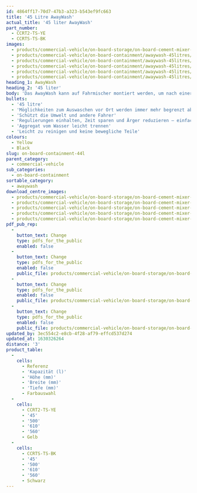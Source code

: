 ```yaml
---
id: 4864ff17-70d7-47b3-a323-b543ef9fc663
title: '45 Litre AwayWash'
actual_title: '45 liter AwayWash'
part_number:
  - CCRT2-TS-YE
  - CCRTS-TS-BK
images:
  - products/commercial-vehicle/on-board-storage/on-board-cement-mixer-concrete-washout/45l/images-lr/Product_Image_776x776_(518x518_focus_area)-AwayWash-MKII_01.jpg
  - products/commercial-vehicle/on-board-containment/awaywash-45litres/images-lr/CCRT2-TS_BK_01.jpg
  - products/commercial-vehicle/on-board-containment/awaywash-45litres/images-lr/CCRT2-TS_YE_03.jpg
  - products/commercial-vehicle/on-board-containment/awaywash-45litres/images-lr/CCRT2-TS_YE_01.jpg
  - products/commercial-vehicle/on-board-containment/awaywash-45litres/images-lr/CCRT2-TS_YE_02.jpg
  - products/commercial-vehicle/on-board-containment/awaywash-45litres/images-lr/CCRT2-TS_YE_04.jpg
heading_1: AwayWash
heading_2: '45 liter'
body: 'Das AwayWash kann auf Fahrmischer montiert werden, um nach einer Anlieferung das Auswaschen von Betonreste vor Ort leicht zu machen. Professionel, sauber und umweltfreundlich.'
bullets:
  - '45 litre'
  - 'Möglichkeiten zum Auswaschen vor Ort werden immer mehr begrenzt aber immer wichtiger'
  - 'Schützt die Umwelt und andere Fahrer'
  - 'Regulierungen einhalten, Zeit sparen und Ärger reduzieren – einfach auswaschen, das verschmutze Wasser zurück zum Depot bringen und recyceln'
  - 'Aggregat vom Wasser leicht trennen'
  - 'Leicht zu reinigen und keine bewegliche Teile'
colours:
  - Yellow
  - Black
slug: on-board-containment-44l
parent_category:
  - commercial-vehicle
sub_categories:
  - on-board-containment
sortable_category:
  - awaywash
download_centre_images:
  - products/commercial-vehicle/on-board-storage/on-board-cement-mixer-concrete-washout/45l/images-hr/AwayWash-MKII_01.jpg
  - products/commercial-vehicle/on-board-storage/on-board-cement-mixer-concrete-washout/45l/images-hr/AwayWash-MKII_02.jpg
  - products/commercial-vehicle/on-board-storage/on-board-cement-mixer-concrete-washout/45l/images-hr/AwayWash-MKII_03.jpg
  - products/commercial-vehicle/on-board-storage/on-board-cement-mixer-concrete-washout/45l/images-hr/AwayWash-MKII_04.jpg
  - products/commercial-vehicle/on-board-storage/on-board-cement-mixer-concrete-washout/45l/images-hr/AwayWash-MKII_05.jpg
pdf_pub_rep:
  -
    button_text: Change
    type: pdfs_for_the_public
    enabled: false
  -
    button_text: Change
    type: pdfs_for_the_public
    enabled: false
    public_file: products/commercial-vehicle/on-board-storage/on-board-cement-mixer-concrete-washout/55l/pdf-lr/PIL-SAL-0039.pdf
  -
    button_text: Change
    type: pdfs_for_the_public
    enabled: false
    public_file: products/commercial-vehicle/on-board-storage/on-board-cement-mixer-concrete-washout/55l/pdf-lr/PIL-SAL-0040.pdf
  -
    button_text: Change
    type: pdfs_for_the_public
    enabled: false
    public_file: products/commercial-vehicle/on-board-storage/on-board-cement-mixer-concrete-washout/55l/pdf-lr/PIL-SAL-0042.pdf
updated_by: 3ec554c2-e8cb-4f28-af79-effcd537d274
updated_at: 1630326264
distance: '3'
product_table:
  -
    cells:
      - Referenz
      - 'Kapazität (l)'
      - 'Höhe (mm)'
      - 'Breite (mm)'
      - 'Tiefe (mm)'
      - Farbauswahl
  -
    cells:
      - CCRT2-TS-YE
      - '45'
      - '500'
      - '610'
      - '560'
      - Gelb
  -
    cells:
      - CCRTS-TS-BK
      - '45'
      - '500'
      - '610'
      - '560'
      - Schwarz
---
```

